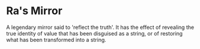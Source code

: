 # Ra's Mirror

A legendary mirror said to 'reflect the truth'. It has the effect of revealing the true identity of value that has been disguised as a string, or of restoring what has been transformed into a string.

